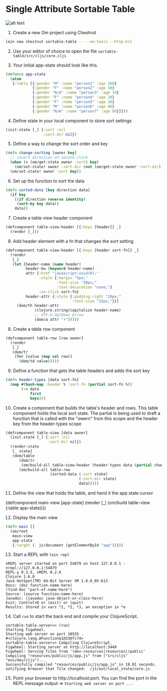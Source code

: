 # Single Attribute Sortable Table

![alt text](preview.gif "Preview Image GIF")

1) Create a new Om project using Chestnut

```bash
lein new chestnut sortable-table -- --om-tools --http-kit
```

2) Use your editor of choice to open the file `sortable-table/src/cljs/core.cljs`


3) Your initial app-state should look like this.

```clojure
(defonce app-state 
  (atom
   {:table [{:gender "M" :name "person1" :age 100}
            {:gender "F" :name "person2" :age 50}
            {:gender "N/A" :name "person3" :age 10}
            {:gender "F" :name "person4" :age 20}
            {:gender "F" :name "person5" :age 30}
            {:gender "M" :name "person6" :age 80}
            {:gender "N/A" :name "person7" :age 80}]}))
```

4) Define state in your local component to store sort settings

```clojure
(init-state [_] {:sort :nil
                 :sort-dir nil})
```

5) Define a way to change the sort order and key

``` clojure
(defn change-sorting [owner key]
  ;; invert direction on second click
  (when (= (om/get-state owner :sort) key)
    (om/set-state! owner :sort-dir (not (om/get-state owner :sort-dir))))
  (om/set-state! owner :sort key))
```

6) Set up the function to sort the data

``` clojure
(defn sorted-data [key direction data]
  (if key
    ((if direction reverse identity)
     (sort-by key data))
    data))
```

7) Create a table view header component

```clojure
(defcomponent table-view-header [{:keys [header]} _]
  (render [_]))
```

8) Add header element with a fn that changes the sort setting

```clojure
(defcomponent table-view-header [{:keys [header sort-fn]} _] 
  (render
   [_]
   (let [header-name (name header)
         header-kw (keyword header-name)
         attr {:href "javascript:void(0);"
               :style {:margin "5px;"
                       :font-size "30px;"
                       :text-decoration "none;"}
               :on-click sort-fn}
         header-attr {:style {:padding-right "20px;"
                              :font-size "25px;"}}]
     (dom/th header-attr
             (clojure.string/capitalize header-name)
             ;; UTF-8 Up/Down Arrow
             (dom/a attr "⬍")))))
```

8) Create a table row component

```clojure
(defcomponent table-row [row owner]
  (render 
   [_]
   (dom/tr
    (for [value (map val row)]
      (dom/td value)))))
```

9) Define a function that gets the table headers and adds the sort key

```clojure
(defn header-types [data sort-fn]
  (map #(hash-map :header % :sort-fn (partial sort-fn %))
       (-> data
           first
           keys)))
```

10) Create a component that builds the table's header and rows.
This table component holds the local sort state.
The partial is being used to draft a function that is called with the "owern" from this scope and the header key from the header-types scope

```clojure
(defcomponent table-view [data owner]
  (init-state [_] {:sort :nil
                   :sort-dir nil})
  (render-state
   [_ state]   
   (dom/table
      (dom/tr
       (om/build-all table-view-header (header-types data (partial change-sorting owner))))
      (om/build-all table-row
                    (sorted-data (:sort state)
                                 (:sort-dir state)
                                 data)))))
```

11) Define the view that holds the table, and hand it the app state cursor

(defcomponent main-view [app-state]
  (render [_]
          (om/build table-view (:table app-state))))

12) Display the main view

```clojure
(defn main []
  (om/root
   main-view
   app-state
   {:target (. js/document (getElementById "app"))}))
```

13) Start a REPL with `lein repl`

```
nREPL server started on port 54879 on host 127.0.0.1 - nrepl://127.0.0.1:54879
REPL-y 0.3.5, nREPL 0.2.6
Clojure 1.6.0
Java HotSpot(TM) 64-Bit Server VM 1.8.0_05-b13
Docs: (doc function-name-here)
(find-doc "part-of-name-here")
Source: (source function-name-here)
Javadoc: (javadoc java-object-or-class-here)
Exit: Control+D or (exit) or (quit)
Results: Stored in vars *1, *2, *3, an exception in *e
```

14) Call `run` to start the back end and compile your ClojureScript.

```
sortable-table.server=> (run)
Starting figwheel.
Starting web server on port 10555 .
#<clojure.lang.AFunction$1@336fc74>
sortable-table.server=> Compiling ClojureScript.
Figwheel: Starting server at http://localhost:3449
Figwheel: Serving files from '(dev-resources|resources)/public'
Compiling "resources/public/js/app.js" from ("src/cljs" "env/dev/cljs")...
Successfully compiled "resources/public/js/app.js" in 18.01 seconds.
notifying browser that file changed:  /js/out/local_state/core.js
```

15) Point your browser to http://localhost:port. You can find the port in the REPL message output =>  `Starting web server on port ...`

